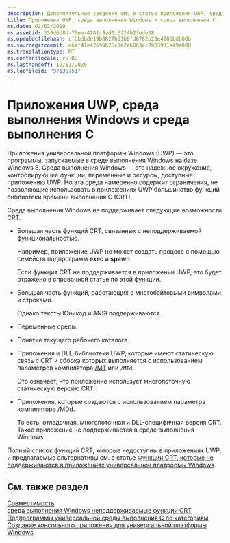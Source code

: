 ```yaml
---
description: Дополнительные сведения см. в статье приложения UWP, среда выполнения Windows и C Run-Time
title: Приложения UWP, среда выполнения Windows и среда выполнения C
ms.date: 02/02/2019
ms.assetid: 356d6d8d-76ee-4181-9ad0-6f24b2fede38
ms.openlocfilehash: cfbbdbde19b882fb51b8fd8782b20e4205bdb00b
ms.sourcegitcommit: d6af41e42699628c3e2e6063ec7b03931a49a098
ms.translationtype: MT
ms.contentlocale: ru-RU
ms.lasthandoff: 12/11/2020
ms.locfileid: "97136751"
---
```

# <a name="uwp-apps-the-windows-runtime-and-the-c-run-time"></a>Приложения UWP, среда выполнения Windows и среда выполнения C

Приложения универсальной платформы Windows (UWP) — это программы, запускаемые в среде выполнения Windows на базе Windows 8. Среда выполнения Windows — это надежное окружение, контролирующее функции, переменные и ресурсы, доступные приложению UWP. Но эта среда намеренно содержит ограничения, не позволяющие использовать в приложениях UWP большинство функций библиотеки времени выполнения C (CRT).

Среда выполнения Windows не поддерживает следующие возможности CRT.

- Большая часть функций CRT, связанных с неподдерживаемой функциональностью.

   Например, приложение UWP не может создать процесс с помощью семейств подпрограмм **exec** и **spawn**.

   Если функция CRT не поддерживается в приложении UWP, это будет отражено в справочной статье по этой функции.

- Большая часть функций, работающих с многобайтовыми символами и строками.

   Однако тексты Юникод и ANSI поддерживаются.

- Переменные среды.

- Понятие текущего рабочего каталога.

- Приложения и DLL-библиотеки UWP, которые имеют статическую связь с CRT и сборка которых выполняется с использованием параметров компилятора [/MT](../build/reference/md-mt-ld-use-run-time-library.md) или `/MTd`.

   Это означает, что приложение использует многопоточную статическую версию CRT.

- Приложения, которые создаются с использованием параметра компилятора [/MDd](../build/reference/md-mt-ld-use-run-time-library.md).

   То есть, отладочная, многопоточная и DLL-специфичная версия CRT. Такое приложение не поддерживается в среде выполнения Windows.

Полный список функций CRT, которые недоступны в приложениях UWP, и предлагаемые альтернативы см. в статье [Функции CRT, которые не поддерживаются в приложениях универсальной платформы Windows](../cppcx/crt-functions-not-supported-in-universal-windows-platform-apps.md).

## <a name="see-also"></a>См. также раздел

[Совместимость](../c-runtime-library/compatibility.md)<br/>
[среда выполнения Windows неподдерживаемые функции CRT](../c-runtime-library/windows-runtime-unsupported-crt-functions.md)<br/>
[Подпрограммы универсальной среды выполнения C по категориям](../c-runtime-library/run-time-routines-by-category.md)<br/>
[Создание консольного приложения для универсальной платформы Windows](/windows/uwp/launch-resume/console-uwp)

